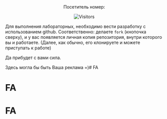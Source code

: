 <div align="center">
Посетитель номер:

![Visitors](https://count.getloli.com/@empty-labs-2courseFiit?name=empty-labs-2courseFiit&theme=booru-qualityhentais&padding=7&offset=0&align=top&scale=1&pixelated=1&darkmode=auto)

</div>

Для выполнения лабораторных, необходимо вести разработку с использованием github. Соответственно: делаете `fork` (кнопочка сверху), и у вас появляется личная копия репозитория, внутри которого вы и работаете. (Далее, как обычно, его клонируете и можете приступать к работе)

Да прибудет с вами сила.



Здесь могла бы быть Ваша реклама =)# FA
# FA
# FA
